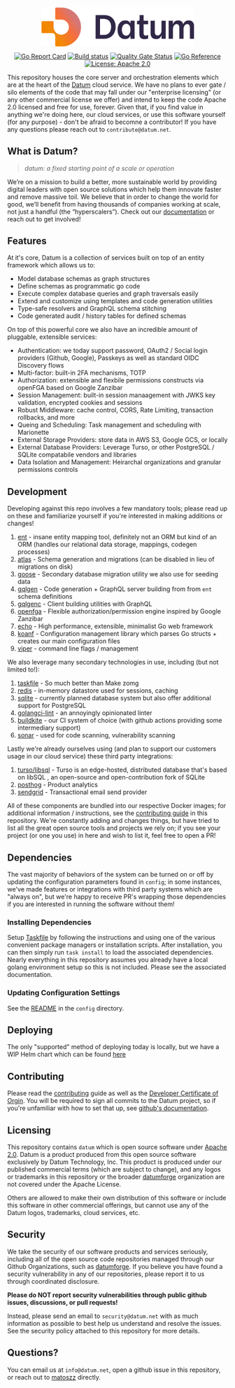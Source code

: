 [<img src="assets/datumlogo.png" width="350" style="display: block; margin: auto;"/>](assets/datumlogo.png)

<div align="center">

[![Go Report Card](https://goreportcard.com/badge/github.com/datumforge/datum)](https://goreportcard.com/report/github.com/datumforge/datum) 
[![Build status](https://badge.buildkite.com/a3a38b934ca2bb7fc771e19bc5a986a1452fa2962e4e1c63bf.svg?branch=main)](https://buildkite.com/datum/datum) 
[![Quality Gate Status](https://sonarcloud.io/api/project_badges/measure?project=datumforge_datum&metric=alert_status)](https://sonarcloud.io/summary/new_code?id=datumforge_datum) 
[![Go Reference](https://pkg.go.dev/badge/github.com/datumforge/datum.svg)](https://pkg.go.dev/github.com/datumforge/datum)
[![License: Apache 2.0](https://img.shields.io/badge/License-Apache2.0-brightgreen.svg)](https://opensource.org/licenses/Apache-2.0)

</div>


This repository houses the core server and orchestration elements which are at the heart of the [Datum](https://datum.net) cloud service. We have no plans to ever gate / silo elements of the code that may fall under our "enterprise licensing" (or any other commercial license we offer) and intend to keep the code Apache 2.0 licensed and free for use, forever. Given that, if you find value in anything we're doing here, our cloud services, or use this software yourself (for any purpose) - don't be afraid to becomne a contributor! If you have any questions please reach out to `contribute@datum.net`.

## What is Datum?

> _datum: a fixed starting point of a scale or operation_

We’re on a mission to build a better, more sustainable world by providing digital leaders with open source solutions which help them innovate faster and remove massive toil. We believe that in order to change the world for good, we’ll benefit from having thousands of companies working at scale, not just a handful (the “hyperscalers”). Check out our [documentation](https://docs.datum.net) or reach out to get involved!

## Features

At it's core, Datum is a collection of services built on top of an entity framework which allows us to:
- Model database schemas as graph structures
- Define schemas as programmatic go code
- Execute complex database queries and graph traversals easily
- Extend and customize using templates and code generation utilities
- Type-safe resolvers and GraphQL schema stitching
- Code generated audit / history tables for defined schemas

On top of this powerful core we also have an incredible amount of pluggable, extensible services:
- Authentication: we today support password, OAuth2 / Social login providers (Github, Google), Passkeys as well as standard OIDC Discovery flows
- Multi-factor: built-in 2FA mechanisms, TOTP
- Authorization: extensible and flexbile permissions constructs via openFGA based on Google Zanzibar
- Session Management: built-in session manaagement with JWKS key validation, encrypted cookies and sessions
- Robust Middleware: cache control, CORS, Rate Limiting, transaction rollbacks, and more
- Queing and Scheduling: Task management and scheduling with Marionette
- External Storage Providers: store data in AWS S3, Google GCS, or locally
- External Database Providers: Leverage Turso, or other PostgreSQL / SQLite compatabile vendors and libraries
- Data Isolation and Management: Heirarchal organizations and granular permissions controls


## Development

Developing against this repo involves a few mandatory tools; please read up on these and familiarize yourself if you're interested in making additions or changes!

1. [ent](https://entgo.io/) - insane entity mapping tool, definitely not an ORM but kind of an ORM (handles our relational data storage, mappings, codegen processes)
1. [atlas](https://atlasgo.io/) - Schema generation and migrations (can be disabled in lieu of migrations on disk)
1. [goose](https://github.com/pressly/goose) - Secondary database migration utility we also use for seeding data
1. [gqlgen](https://gqlgen.com/) - Code generation + GraphQL server building from from `ent` schema definitions
1. [gqlgenc](https://github.com/Yamashou/gqlgenc) - Client building utilities with GraphQL
1. [openfga](https://openfga.dev/) - Flexible authorization/permission engine inspired by Google Zanzibar
1. [echo](https://echo.labstack.com/) - High performance, extensible, minimalist Go web framework
1. [koanf](github.com/knadh/koanf) - Configuration management library which parses Go structs + creates our main configuration files
1. [viper](https://github.com/spf13/viper) - command line flags / management

We also leverage many secondary technologies in use, including (but not limited to!):

1. [taskfile](https://taskfile.dev/usage/) - So much better than Make zomg
1. [redis](https://redis.io/) - in-memory datastore used for sessions, caching
1. [sqlite](https://www.sqlite.org/) - currently planned database system but also offer additional support for PostgreSQL
1. [golangci-lint](https://github.com/golangci/golangci-lint) - an annoyingly opinionated linter
1. [buildkite](https://buildkite.com/datum) - our CI system of choice (with github actions providing some intermediary support)
1. [sonar](https://sonarcloud.io/summary/overall?id=datumforge_datum) - used for code scanning, vulnerability scanning

Lastly we're already ourselves using (and plan to support our customers usage in our cloud service) these third party integrations:

1. [turso/libsql](https://github.com/tursodatabase/libsql) - Turso is an edge-hosted, distributed database that's based on libSQL , an open-source and open-contribution fork of SQLite
1. [posthog](https://posthog.com/) - Product analytics
1. [sendgrid](https://sendgrid.com/en-us) - Transactional email send provider

All of these components are bundled into our respective Docker images; for additional information / instructions, see the [contributing guide](.github/CONTRIBUTING.md) in this repository. We're constantly adding and changes things, but have tried to list all the great open source tools and projects we rely on; if you see your project (or one you use) in here and wish to list it, feel free to open a PR!

## Dependencies

The vast majority of behaviors of the system can be turned on or off by updating the configuration parameters found in `config`; in some instances, we've made features or integrations with third party systems which are "always on", but we're happy to receive PR's wrapping those dependencies if you are interested in running the software without them!

### Installing Dependencies

Setup [Taskfile](https://taskfile.dev/installation/) by following the instructions and using one of the various convenient package managers or installation scripts. After installation, you can then simply run `task install` to load the associated dependencies. Nearly everything in this repository assumes you already have a local golang environment setup so this is not included. Please see the associated documentation.

### Updating Configuration Settings

See the [README](/config/README.md) in the `config` directory.

## Deploying

The only "supported" method of deploying today is locally, but we have a WIP Helm chart which can be found [here](https://github.com/datumforge/helm-charts)

## Contributing

Please read the [contributing](.gitub/CONTRIBUTING.md) guide as well as the [Developer Certificate of Orgin](https://developercertificate.org/). You will be required to sign all commits to the Datum project, so if you're unfamiliar with how to set that up, see [github's documentation](https://docs.github.com/en/authentication/managing-commit-signature-verification/about-commit-signature-verification).

## Licensing

This repository contains `datum` which is open source software under [Apache 2.0](LICENSE). Datum is a product produced from this open source software exclusively by Datum Technology, Inc. This product is produced under our published commercial terms (which are subject to change), and any logos or trademarks in this repository or the broader [datumforge](https://github.com/datumforge) organization are not covered under the Apache License.

Others are allowed to make their own distribution of this software or include this software in other commercial offerings, but cannot use any of the Datum logos, trademarks, cloud services, etc.

## Security

We take the security of our software products and services seriously, including all of the open source code repositories managed through our Github Organizations, such as [datumforge](https://github.com/datumforge). If you believe you have found a security vulnerability in any of our repositories, please report it to us through coordinated disclosure.

**Please do NOT report security vulnerabilities through public github issues, discussions, or pull requests!**

Instead, please send an email to `security@datum.net` with as much information as possible to best help us understand and resolve the issues. See the security policy attached to this repository for more details.

## Questions?

You can email us at `info@datum.net`, open a github issue in this repository, or reach out to [matoszz](https://github.com/matoszz) directly.